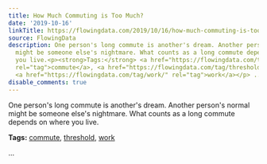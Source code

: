```yaml
---
title: How Much Commuting is Too Much?
date: '2019-10-16'
linkTitle: https://flowingdata.com/2019/10/16/how-much-commuting-is-too-much/
source: FlowingData
description: One person's long commute is another's dream. Another person's normal
  might be someone else's nightmare. What counts as a long commute depends on where
  you live.<p><strong>Tags:</strong> <a href="https://flowingdata.com/tag/commute/"
  rel="tag">commute</a>, <a href="https://flowingdata.com/tag/threshold/" rel="tag">threshold</a>,
  <a href="https://flowingdata.com/tag/work/" rel="tag">work</a></p> ...
disable_comments: true
---
```

One person's long commute is another's dream. Another person's normal might be someone else's nightmare. What counts as a long commute depends on where you live.<p><strong>Tags:</strong> <a href="https://flowingdata.com/tag/commute/" rel="tag">commute</a>, <a href="https://flowingdata.com/tag/threshold/" rel="tag">threshold</a>, <a href="https://flowingdata.com/tag/work/" rel="tag">work</a></p> ...